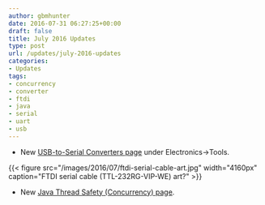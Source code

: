 ```yaml
---
author: gbmhunter
date: 2016-07-31 06:27:25+00:00
draft: false
title: July 2016 Updates
type: post
url: /updates/july-2016-updates
categories:
- Updates
tags:
- concurrency
- converter
- ftdi
- java
- serial
- uart
- usb
---
```


  * New [USB-to-Serial Converters page](http://blog.mbedded.ninja/electronics/tools/usb-to-serial-converters) under Electronics->Tools.  
  
{{< figure src="/images/2016/07/ftdi-serial-cable-art.jpg" width="4160px" caption="FTDI serial cable (TTL-232RG-VIP-WE) art?"  >}}  
  
  * New [Java Thread Safety (Concurrency) page](http://blog.mbedded.ninja/programming/languages/java/thread-safety-concurrency).
